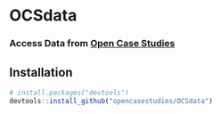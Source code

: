 # OCSdata

### Access Data from [Open Case Studies](https://www.opencasestudies.org/)

## Installation 

```R
# install.packages("devtools")
devtools::install_github("opencasestudies/OCSdata")
```

